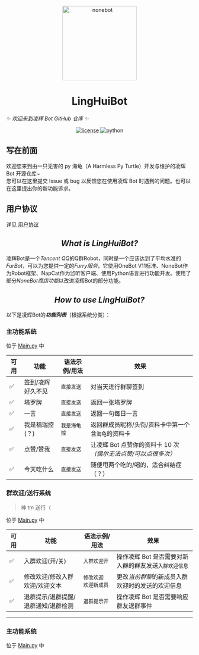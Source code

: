 <p align="center">
  <a href="https://github.com/Harmless-Turtle/LingHuiBot"><img src="http://q.qlogo.cn/headimg_dl?dst_uin=3806419216&spec=640&img_type=jpg" width="200" height="200" alt="nonebot"></a>
</p>

<h1 align="center">LingHuiBot</h1>

_✨ 欢迎来到凌辉 Bot GitHub 仓库 ✨_

<p align="center">
  <a href="https://github.com/Harmless-Turtle/LingHuiBot/blob/main/LICENSE">
    <img src="https://img.shields.io/github/license/cscs181/QQ-Github-Bot.svg" alt="license">
  </a>
  <img src="https://img.shields.io/badge/python-3.8+-blue.svg" alt="python">
</p>

## 写在前面

欢迎您来到由一只无害的 py 海龟（A Harmless Py Turtle）开发与维护的凌辉 Bot 开源仓库~ <br>
您可以在这里提交 Issue 或 bug 以反馈您在使用凌辉 Bot 时遇到的问题。也可以在这里提出你的新功能诉求。

## 用户协议

详见 [用户协议](https://github.com/Harmless-Turtle/LingHuiBot/blob/main/supplementary_agreement.md)

<h2 align="center"><em>What is LingHuiBot?</em></h2>
凌辉Bot是一个<em>Tencent QQ</em>的Q群Robot，同时是一个应该达到了平均水准的<em>FurBot</em>，可以为您提供一定的<em>Furry服务</em>，它使用OneBot V11标准、NoneBot作为Robot框架、NapCat作为监听客户端、使用Python语言进行功能开发。使用了部分<em>NoneBot商店功能</em>以改进凌辉Bot的部分功能。

<h2 align="center"><em>How to use LingHuiBot?</em></h2>
以下是凌辉Bot的<b><em>功能列表</b></em>（根据系统分类）：

<h3>主功能系统</h3>
位于 <a href="https://github.com/Harmless-Turtle/LingHuiBot/blob/main/src/plugins/Main.py">Main.py</a> 中

| 可用 | 功能              | 语法示例/用法 | 效果                                                                  |
| ---- | ----------------- | ------------- | --------------------------------------------------------------------- |
| ✅   | 签到/凌辉好久不见 | `直接发送`    | 对当天进行群聊签到                                                    |
| ✅   | 塔罗牌            | `直接发送`    | 返回一张塔罗牌                                                        |
| ✅   | 一言              | `直接发送`    | 返回一句每日一言                                                      |
| ✅   | 我是福瑞控(？)    | `我是海龟控`  | 返回群成员昵称/头衔/资料卡中第一个含`海龟`的资料卡                    |
| ✅   | 点赞/赞我         | `直接发送`    | 让凌辉 Bot 点赞你的资料卡 10 次<em>（偶尔无法点赞/可以点很多次）</em> |
| ✅   | 今天吃什么        | `直接发送`    | 随便甩两个吃的/喝的，适合纠结症（？）                                 |

<h3>群欢迎/送行系统</h3>

> 神 tm 送行（

位于 <a href="https://github.com/Harmless-Turtle/LingHuiBot/blob/main/src/plugins/Main.py">Main.py</a> 中

| 可用 | 功能                                | 语法示例/用法         | 效果                                                    |
| ---- | ----------------------------------- | --------------------- | ------------------------------------------------------- |
| ✅   | 入群欢迎(开/关)                     | `入群欢迎开`          | 操作凌辉 Bot 是否需要对新入群的群友发送`入群欢迎信息`   |
| ✅   | 修改欢迎/修改入群欢迎/欢迎文本      | `修改欢迎 欢迎新成员` | 更改<em>当前群聊</em>的新成员入群欢迎时的发送的欢迎信息 |
| ✅   | 退群提示/退群提醒/退群通知/退群检测 | `退群提示开`          | 操作凌辉 Bot 是否需要响应群友退群事件                   |

---

<h3>主功能系统</h3>
位于 <a href="https://github.com/Harmless-Turtle/LingHuiBot/blob/main/src/plugins/Main.py">Main.py</a> 中
